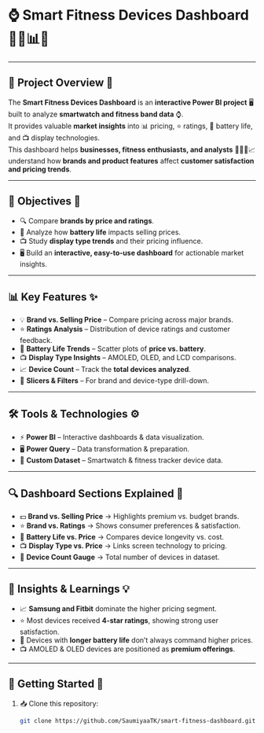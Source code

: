 # ⌚ Smart Fitness Devices Dashboard 🏃‍♀️📊💪    

---

## 📌 Project Overview 🌟  
The **Smart Fitness Devices Dashboard** is an **interactive Power BI project** 🖥️ built to analyze **smartwatch and fitness band data** ⌚.  
It provides valuable **market insights** into 📊 pricing, ⭐ ratings, 🔋 battery life, and 📺 display technologies.  
This dashboard helps **businesses, fitness enthusiasts, and analysts** 💼🏋️‍♂️📈 understand how **brands and product features** affect **customer satisfaction and pricing trends**.  

---

## 🎯 Objectives 🎯  
- 🔍 Compare **brands by price and ratings**.  
- 🔋 Analyze how **battery life** impacts selling prices.  
- 📺 Study **display type trends** and their pricing influence.  
- 🖥️ Build an **interactive, easy-to-use dashboard** for actionable market insights.  

---

## 📊 Key Features ✨  
- 💡 **Brand vs. Selling Price** – Compare pricing across major brands.  
- ⭐ **Ratings Analysis** – Distribution of device ratings and customer feedback.  
- 🔋 **Battery Life Trends** – Scatter plots of **price vs. battery**.  
- 📺 **Display Type Insights** – AMOLED, OLED, and LCD comparisons.  
- 📈 **Device Count** – Track the **total devices analyzed**.  
- 🎯 **Slicers & Filters** – For brand and device-type drill-down.  

---

## 🛠️ Tools & Technologies ⚙️  
- ⚡ **Power BI** – Interactive dashboards & data visualization.  
- 🖥️ **Power Query** – Data transformation & preparation.  
- 📂 **Custom Dataset** – Smartwatch & fitness tracker device data.  

---

## 🔍 Dashboard Sections Explained 🧩  
- 💵 **Brand vs. Selling Price** → Highlights premium vs. budget brands.  
- ⭐ **Brand vs. Ratings** → Shows consumer preferences & satisfaction.  
- 🔋 **Battery Life vs. Price** → Compares device longevity vs. cost.  
- 📺 **Display Type vs. Price** → Links screen technology to pricing.  
- 🧮 **Device Count Gauge** → Total number of devices in dataset.  

---

## 🔮 Insights & Learnings 💡  
- 📈 **Samsung and Fitbit** dominate the higher pricing segment.  
- ⭐ Most devices received **4-star ratings**, showing strong user satisfaction.  
- 🔋 Devices with **longer battery life** don’t always command higher prices.  
- 📺 AMOLED & OLED devices are positioned as **premium offerings**.  

---

## 🚀 Getting Started 🏁  

1. 📥 Clone this repository:  
   ```bash
   git clone https://github.com/SaumiyaaTK/smart-fitness-dashboard.git
